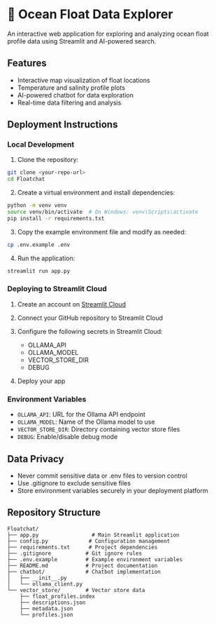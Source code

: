 # 🌊 Ocean Float Data Explorer

An interactive web application for exploring and analyzing ocean float profile data using Streamlit and AI-powered search.

## Features

- Interactive map visualization of float locations
- Temperature and salinity profile plots
- AI-powered chatbot for data exploration
- Real-time data filtering and analysis

## Deployment Instructions

### Local Development

1. Clone the repository:

```bash
git clone <your-repo-url>
cd Floatchat
```

2. Create a virtual environment and install dependencies:

```bash
python -m venv venv
source venv/bin/activate  # On Windows: venv\Scripts\activate
pip install -r requirements.txt
```

3. Copy the example environment file and modify as needed:

```bash
cp .env.example .env
```

4. Run the application:

```bash
streamlit run app.py
```

### Deploying to Streamlit Cloud

1. Create an account on [Streamlit Cloud](https://streamlit.io/cloud)

2. Connect your GitHub repository to Streamlit Cloud

3. Configure the following secrets in Streamlit Cloud:

   - OLLAMA_API
   - OLLAMA_MODEL
   - VECTOR_STORE_DIR
   - DEBUG

4. Deploy your app

### Environment Variables

- `OLLAMA_API`: URL for the Ollama API endpoint
- `OLLAMA_MODEL`: Name of the Ollama model to use
- `VECTOR_STORE_DIR`: Directory containing vector store files
- `DEBUG`: Enable/disable debug mode

## Data Privacy

- Never commit sensitive data or .env files to version control
- Use .gitignore to exclude sensitive files
- Store environment variables securely in your deployment platform

## Repository Structure

```
Floatchat/
├── app.py                 # Main Streamlit application
├── config.py             # Configuration management
├── requirements.txt      # Project dependencies
├── .gitignore           # Git ignore rules
├── .env.example         # Example environment variables
├── README.md            # Project documentation
├── chatbot/             # Chatbot implementation
│   ├── __init__.py
│   └── ollama_client.py
└── vector_store/        # Vector store data
    ├── float_profiles.index
    ├── descriptions.json
    ├── metadata.json
    └── profiles.json
```
